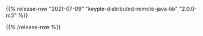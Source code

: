 {{% release-row "2021-07-09" "keyple-distributed-remote-java-lib" "2.0.0-rc3" %}} 

{{% /release-row %}}
